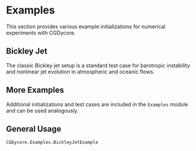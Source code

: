 # Examples

This section provides various example initializations for numerical experiments with CGDycore.

## Bickley Jet

The classic Bickley jet setup is a standard test case for barotropic instability and nonlinear jet evolution in atmospheric and oceanic flows.

## More Examples

Additional initializations and test cases are included in the `Examples` module and can be used analogously.

## General Usage

```@docs
CGDycore.Examples.BickleyJetExample
```